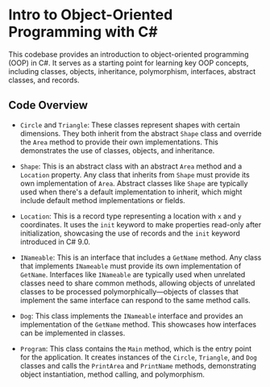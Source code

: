﻿# Intro to Object-Oriented Programming with C#

This codebase provides an introduction to object-oriented programming (OOP) in C#. It serves as a starting point for learning key OOP concepts, including classes, objects, inheritance, polymorphism, interfaces, abstract classes, and records.

## Code Overview

- `Circle` and `Triangle`: These classes represent shapes with certain dimensions. They both inherit from the abstract `Shape` class and override the `Area` method to provide their own implementations. This demonstrates the use of classes, objects, and inheritance.

- `Shape`: This is an abstract class with an abstract `Area` method and a `Location` property. Any class that inherits from `Shape` must provide its own implementation of `Area`. Abstract classes like `Shape` are typically used when there's a default implementation to inherit, which might include default method implementations or fields.

- `Location`: This is a record type representing a location with `x` and `y` coordinates. It uses the `init` keyword to make properties read-only after initialization, showcasing the use of records and the `init` keyword introduced in C# 9.0.

- `INameable`: This is an interface that includes a `GetName` method. Any class that implements `INameable` must provide its own implementation of `GetName`. Interfaces like `INameable` are typically used when unrelated classes need to share common methods, allowing objects of unrelated classes to be processed polymorphically—objects of classes that implement the same interface can respond to the same method calls.

- `Dog`: This class implements the `INameable` interface and provides an implementation of the `GetName` method. This showcases how interfaces can be implemented in classes.

- `Program`: This class contains the `Main` method, which is the entry point for the application. It creates instances of the `Circle`, `Triangle`, and `Dog` classes and calls the `PrintArea` and `PrintName` methods, demonstrating object instantiation, method calling, and polymorphism.
